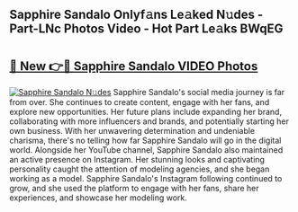 ## Sapphire Sandalo Onlyf𝚊ns Le𝚊ked N𝚞des - Part-LNc Photos Video - Hot Part Le𝚊ks BWqEG

# <h2><a href="http://ac55386.deff.icu/?id=Sapphire+Sandalo">🔗 New 👉🔴 Sapphire Sandalo VIDEO Photos</a></h2>

[![Sapphire Sandalo N𝚞des](https://i.imgur.com/rIISA9y.gif)](http://ac55386.deff.icu/?id=Sapphire+Sandalo)
Sapphire Sandalo's social media journey is far from over. She continues to create content, engage with her fans, and explore new opportunities. Her future plans include expanding her brand, collaborating with more influencers and brands, and potentially starting her own business. With her unwavering determination and undeniable charisma, there's no telling how far Sapphire Sandalo will go in the digital world. Alongside her YouTube channel, Sapphire Sandalo also maintained an active presence on Instagram. Her stunning looks and captivating personality caught the attention of modeling agencies, and she began working as a model. Sapphire Sandalo's Instagram following continued to grow, and she used the platform to engage with her fans, share her experiences, and showcase her modeling work.
